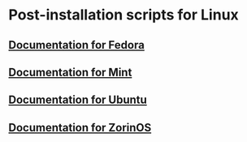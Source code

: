 # Post-installation scripts for Linux

## [Documentation for Fedora](https://loanbrwsk1.github.io/Documentations_of_projects/en/script-post-installation-for-fedora.html)

## [Documentation for Mint](https://loanbrwsk1.github.io/Documentations_of_projects/en/script-post-installation-for-mint.html)

## [Documentation for Ubuntu](https://loanbrwsk1.github.io/Documentations_of_projects/en/script-post-installation-for-ubuntu.html)

## [Documentation for ZorinOS](https://loanbrwsk1.github.io/Documentations_of_projects/en/script-post-installation-for-zorinos.html)
